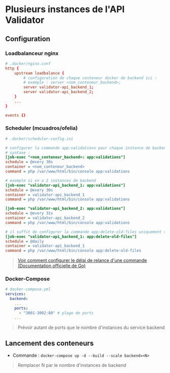 # Plusieurs instances de l'API Validator

## Configuration

### Loadbalanceur nginx

```conf
# .docker/nginx.conf
http {
    upstream loadbalance {
        # configuration de chaque conteneur docker de backend ici :
        # exemple : server <nom_conteneur_backend>;
        server validator-api_backend_1;
        server validator-api_backend_2;
    }
    ...
}

events {}
```

### Scheduler (mcuadros/ofelia)

```ini
# .docker/scheduler-config.ini

# configurer la commande app:validations pour chaque instance de backend
# syntaxe :
[job-exec "<nom_conteneur_backend>: app:validations"]
schedule = @every 30s
container = <nom_conteneur_backend>
command = php /var/www/html/bin/console app:validations

# exemple si on a 2 instances de backend
[job-exec "validator-api_backend_1: app:validations"]
schedule = @every 30s
container = validator-api_backend_1
command = php /var/www/html/bin/console app:validations

[job-exec "validator-api_backend_2: app:validations"]
schedule = @every 31s
container = validator-api_backend_2
command = php /var/www/html/bin/console app:validations

# il suffit de configurer la commande app:delete-old-files uniquement sur un seul conteneur
[job-exec "validator-api_backend_1: app:delete-old-files"]
schedule = @daily
container = validator-api_backend_1
command = php /var/www/html/bin/console app:delete-old-files
```

> [Voir comment configurer le délai de relance d'une commande (Documentation officielle de Go)](https://godoc.org/github.com/robfig/cron)

### Docker-Compose

```yml
# docker-compose.yml
services:
  backend:
    ...
    ports:
      - "3001-3002:80" # plage de ports
    ...
```
> Prévoir autant de ports que le nombre d'instances du service backend  

## Lancement des conteneurs

 * Commande : `docker-compose up -d --build --scale backend=<N>`

> Remplacer N par le nombre d'instances de backend